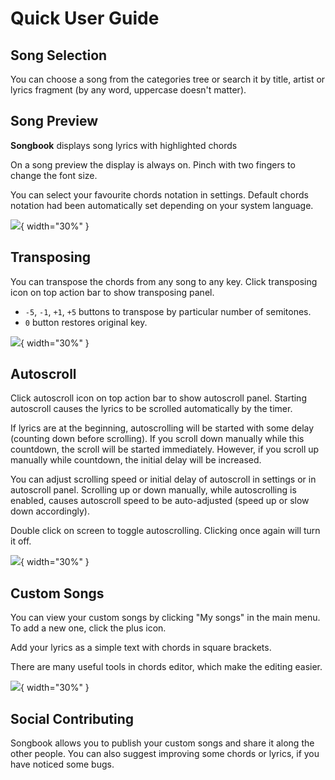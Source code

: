 # Quick User Guide

## Song Selection
You can choose a song from the categories tree or search it by title, artist or lyrics fragment
(by any word, uppercase doesn't matter).

## Song Preview
**Songbook** displays song lyrics with highlighted chords

On a song preview the display is always on.
Pinch with two fingers to change the font size.

You can select your favourite chords notation in settings.
Default chords notation had been automatically set depending on your system language.

![](./assets/screenshots-mobile-en/01.png){ width="30%" }

## Transposing
You can transpose the chords from any song to any key.
Click transposing icon on top action bar to show transposing panel.

- `-5`, `-1`, `+1`, `+5` buttons to transpose by particular number of semitones.
- `0` button restores original key.

![](./assets/screenshots-mobile-en/02.png){ width="30%" }

## Autoscroll
Click autoscroll icon on top action bar to show autoscroll panel.
Starting autoscroll causes the lyrics to be scrolled automatically by the timer.

If lyrics are at the beginning, autoscrolling will be started with some delay (counting down before scrolling).
If you scroll down manually while this countdown, the scroll will be started immediately.
However, if you scroll up manually while countdown, the initial delay will be increased.

You can adjust scrolling speed or initial delay of autoscroll in settings or in autoscroll panel.
Scrolling up or down manually, while autoscrolling is enabled, causes autoscroll speed to be auto-adjusted (speed up or slow down accordingly).

Double click on screen to toggle autoscrolling. Clicking once again will turn it off.

![](./assets/screenshots-mobile-en/03.png){ width="30%" }

## Custom Songs
You can view your custom songs by clicking "My songs" in the main menu.
To add a new one, click the plus icon.

Add your lyrics as a simple text with chords in square brackets.

There are many useful tools in chords editor, which make the editing easier.

![](./assets/screenshots-mobile-en/04.png){ width="30%" }

## Social Contributing
Songbook allows you to publish your custom songs and share it along the other people.
You can also suggest improving some chords or lyrics, if you have noticed some bugs.
